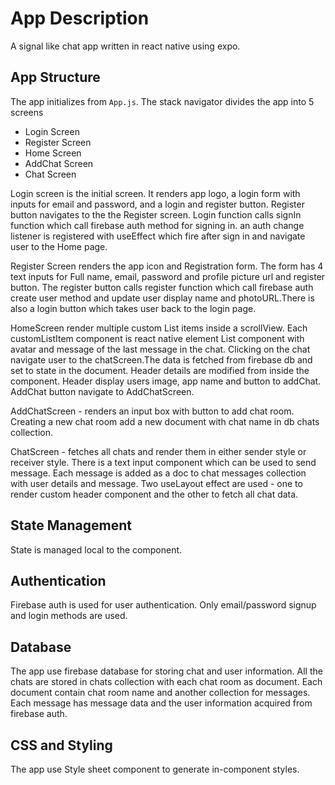 # App Description
A signal like chat app written in react native using expo.

## App Structure
The app initializes from `App.js`. The stack navigator divides the app into 5 screens

* Login Screen
* Register Screen
* Home Screen
* AddChat Screen
* Chat Screen

Login screen is the initial screen. It renders app logo, a login form with inputs for email and password, and a login and register button. Register button navigates to the the Register screen. Login function calls signIn function which call firebase auth method for signing in. an auth change listener is registered with useEffect which fire after sign in and navigate user to the Home page.

Register Screen renders the app icon and Registration form. The form has 4 text inputs for Full name, email, password and profile picture url and register button. The register button calls register function which call firebase auth create user method and update user display name and photoURL.There is also a login button which takes user back to the login page.

HomeScreen render multiple custom List items inside a scrollView. Each customListItem component is react native element List component with avatar and message of the last message in the chat. Clicking on the chat navigate user to the chatScreen.The data is fetched from firebase db and set to state in the document. Header details are modified from inside the component. Header display users image, app name and button to addChat. AddChat button navigate to AddChatScreen.

AddChatScreen - renders an input box with button to add chat room. Creating a new chat room add a new document with chat name in db chats collection.

ChatScreen - fetches all chats and render them in either sender style or receiver style. There is a text input component which can be used to send message. Each message is added as a doc to chat messages collection with user details and message. Two useLayout effect are used - one to render custom header component and the other to fetch all chat data.

## State Management
State is managed local to the component.

## Authentication
Firebase auth is used for user authentication. Only email/password signup and login methods are used.

## Database
The app use firebase database for storing chat and user information. All the chats are stored in chats collection with each chat room as document. Each document contain chat room name and another collection for messages. Each message has message data and the user information acquired from firebase auth.

## CSS and Styling
The app use Style sheet component to generate in-component styles.